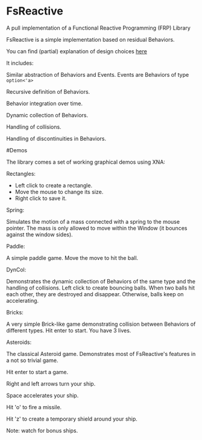 # FsReactive

A pull implementation of a Functional Reactive Programming (FRP) Library

FsReactive is a simple implementation based on residual Behaviors.

You can find (partial) explanation of design choices [here](http://call-with-cc-en.blogspot.com/2008/12/functional-reactive-programming-in-f-1.html)

It includes:

Similar abstraction of Behaviors and Events. Events are Behaviors of type <code>option<'a></code>

Recursive definition of Behaviors.

Behavior integration over time.

Dynamic collection of Behaviors.

Handling of collisions.

Handling of discontinuities in Behaviors.

#Demos

The library comes a set of working graphical demos using XNA:

Rectangles: 
- Left click to create a rectangle.
- Move the mouse to change its size.
- Right click to save it.

Spring:

Simulates the motion of a mass connected with a spring to the mouse pointer.
The mass is only allowed to move within the Window (it bounces against the window sides).

Paddle:

A simple paddle game. Move the move to hit the ball.

DynCol:

Demonstrates the dynamic collection of Behaviors of the same type and the handling of collisions.
Left click to create bouncing balls. When two balls hit each other, they are destroyed and disappear. 
Otherwise, balls keep on accelerating.

Bricks:

A very simple Brick-like game demonstrating collision between Behaviors of different types.
Hit enter to start. You have 3 lives.

Asteroids:

The classical Asteroid game. Demonstrates most of FsReactive's features in a not so trivial game.

Hit enter to start a game.

Right and left arrows turn your ship.

Space accelerates your ship.

Hit 'o' to fire a missile.

Hit 'z' to create a temporary shield around your ship.

Note: watch for bonus ships.
